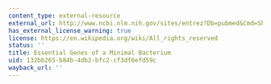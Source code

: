 ```yaml
---
content_type: external-resource
external_url: http://www.ncbi.nlm.nih.gov/sites/entrez?Db=pubmed&Cmd=ShowDetailView&TermToSearch=16407165&ordinalpos=6&itool=EntrezSystem2.PEntrez.Pubmed.Pubmed_ResultsPanel.Pubmed_RVDocSum
has_external_license_warning: true
license: https://en.wikipedia.org/wiki/All_rights_reserved
status: ''
title: Essential Genes of a Minimal Bacterium
uid: 132bb265-b84b-4db2-bfc2-cf3df6efd59c
wayback_url: ''
---
```

